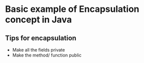 # Basic example of Encapsulation concept in Java 

## Tips for encapsulation
- Make all the fields private
- Make the method/ function public
